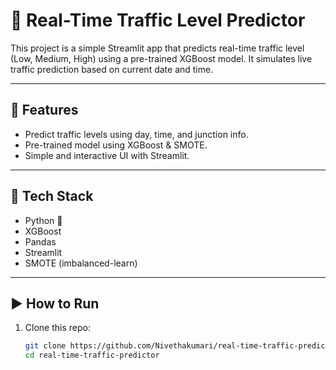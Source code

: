 # 🚦 Real-Time Traffic Level Predictor

This project is a simple Streamlit app that predicts real-time traffic level (Low, Medium, High) using a pre-trained XGBoost model. It simulates live traffic prediction based on current date and time.

---

## 📌 Features

- Predict traffic levels using day, time, and junction info.
- Pre-trained model using XGBoost & SMOTE.
- Simple and interactive UI with Streamlit.

---

## 🧠 Tech Stack

- Python 🐍
- XGBoost
- Pandas
- Streamlit
- SMOTE (imbalanced-learn)

---

## ▶️ How to Run

1. Clone this repo:
   ```bash
   git clone https://github.com/Nivethakumari/real-time-traffic-predictor.git
   cd real-time-traffic-predictor
